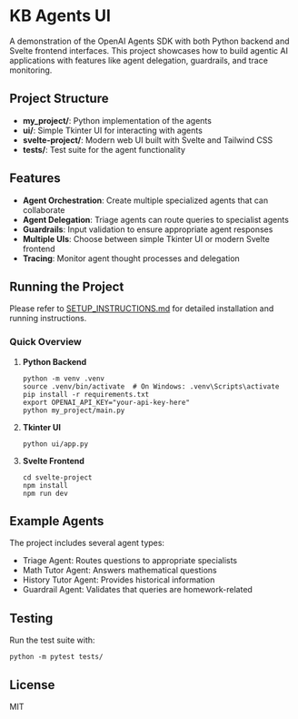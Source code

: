# KB Agents UI

A demonstration of the OpenAI Agents SDK with both Python backend and Svelte frontend interfaces. This project showcases how to build agentic AI applications with features like agent delegation, guardrails, and trace monitoring.

## Project Structure

- **my_project/**: Python implementation of the agents
- **ui/**: Simple Tkinter UI for interacting with agents
- **svelte-project/**: Modern web UI built with Svelte and Tailwind CSS
- **tests/**: Test suite for the agent functionality

## Features

- **Agent Orchestration**: Create multiple specialized agents that can collaborate
- **Agent Delegation**: Triage agents can route queries to specialist agents
- **Guardrails**: Input validation to ensure appropriate agent responses
- **Multiple UIs**: Choose between simple Tkinter UI or modern Svelte frontend
- **Tracing**: Monitor agent thought processes and delegation

## Running the Project

Please refer to [SETUP_INSTRUCTIONS.md](./SETUP_INSTRUCTIONS.md) for detailed installation and running instructions.

### Quick Overview

1. **Python Backend**
   ```
   python -m venv .venv
   source .venv/bin/activate  # On Windows: .venv\Scripts\activate
   pip install -r requirements.txt
   export OPENAI_API_KEY="your-api-key-here"
   python my_project/main.py
   ```

2. **Tkinter UI**
   ```
   python ui/app.py
   ```

3. **Svelte Frontend**
   ```
   cd svelte-project
   npm install
   npm run dev
   ```

## Example Agents

The project includes several agent types:
- Triage Agent: Routes questions to appropriate specialists
- Math Tutor Agent: Answers mathematical questions
- History Tutor Agent: Provides historical information
- Guardrail Agent: Validates that queries are homework-related

## Testing

Run the test suite with:
```
python -m pytest tests/
```

## License

MIT
